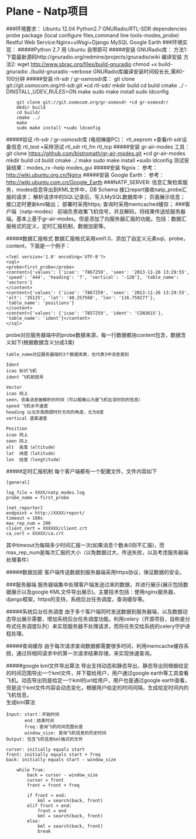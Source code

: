 Plane - Natp项目
===
###环境要求：
    Ubuntu 12.04
    Python2.7   GNURadio/RTL-SDR dependencies
    probe package (local configure files,command line tools-modes_probe)
    Restful Web Service:Nginx+uWsgi+Django
    MySQL
    Google Earth
###环境实现：
#####Python 2.7 用 Ubuntu 自带即可
#####安装 GNURadio库：
        方法1: 下载最新源码http://gnuradio.org/redmine/projects/gnuradio/wiki 
              编译安装
        方法2: wget http://www.sbrac.org/files/build-gnuradio
              chmod +x build-gnuradio
              ./build-gnuradio –verbose
        GNURadio库编译安装时间较⻓长,需80-100分钟
#####安装 rlt-sdr / gr-osmosdr库：
        git clone git://git.osmocom.org/rtl-sdr.git •cd rtl-sdr/
        mkdir build
        cd build
        cmake ../ -DINSTALL_UDEV_RULES=ON 
        make
        sudo make install
        sudo ldconfig
        
        git clone git://git.osmocom.org/gr-osmosdr •cd gr-osmosdr/
        mkdir build
        cd build/
        cmake ../
        make
        sudo make install •sudo ldconfig
#####验证 rlt-sdr / gr-osmosdr库 (电视棒接PC)：
        rtl_eeprom •查看rtl-sdr设备信息
        rtl_test •采样测试
        rtl_sdr 
        rtl_fm 
        rtl_tcp
#####安装 gr-air-modes 工具：
        git clone https://github.com/bistromath/gr-air-modes.git •cd gr-air-modes
        mkdir build
        cd build
        cmake ../
        make
        sudo make install •sudo ldconfig
        测试安装结果：modes_rx –help      modes_gui
#####安装 Ngnix：
        参考：http://wiki.ubuntu.org.cn/Nginx
#####安装 Google Earth：
        参考：http://wiki.ubuntu.com.cn/Google_Earth 
###NATP_SERVER:
    信息汇聚检索服务，modes信息导出到KML文件中，DB Schema
    接口report接收natp_probe汇报的请求；
    解析请求中的SQL记录后，写入MySQL数据库中；
    页面展示信息；
    接口定时更新kml输出；
    部署时采用https;
    查询时采用memcached缓存；
###客户端（natp-modes）
前端负责收集飞机信号，并且解码，将结果传送给服务器端。基本上基于gr-air-modes。但是添加了向服务器汇报的功能。包括：数据汇报格式的定义，定时汇报机制，数据加密等。

#####数据汇报格式
数据汇报格式采用xml1.0，添加了自定义元素sql，probe，content，下面是一个例子：

	<?xml version='1.0' encoding='UTF-8'?>
	<sql>
	<probe>first_probe</probe>
	<content>{'values': {'icao': '7867259', 'seen': '2013-11-26 13:29:55', 'speed': '444', 'heading': '7', 'vertical': '-128'}, 'table_name': 'vectors'}
	</content>
	<content>{'values': {'icao': '7867259', 'seen': '2013-11-26 13:29:55', 'alt': '35125', 'lat': '40.257568', 'lon': '116.759277'}, 'table_name': 'positions'}
	</content>
	<content>{'values': {'icao': '7857259', 'ident': 'CSN3615'}, 'table_name': 'ident'}</content>
	</sql>

probe对应服务器端中的probe数据来源，每一行数据都由content包含，数据含义如下(根据数据含义分成3类)

	table_name对应服务器端的3个数据库表，也代表3中消息类别
	
	Ident
	icao 标识飞机
	ident 飞机航班号
	
	Vector
	icao 同上
	seen，该条消息被解析的时间（可以粗略认为是飞机在该时刻的信息）
	speed 飞机水平速度
	heading 以北东南西顺时针方向的角度，北为0度
	vertical 竖直速度
	
	Position
	icao 同上
	seen 同上
	alt  高度（altitude）
	lat  纬度（latitude）
	lon  经度（longtitude）
	
#####定时汇报机制
每个客户端都有一个配置文件，文件内容如下

	[general]

	log_file = XXXX/natp_modes.log
	probe_name = first_probe

	[net_reporter]
	endpoint = http://XXXX/report/
	timeout = 180s
	max_rep_num = 200
	client_cert = XXXXXX/client.crt
	ca_cert = XXXXX/ca.crt
	
其中timeout为每隔多少时间汇报一次(如果消息个数未0则不汇报)，而max_rep_num是每次汇报的大小（以免数据过大，传送失败，以及考虑服务器端处理事件）

#####数据加密
客户端传送数据到服务器端采用https协议，保证数据的安全。

###服务器端
服务器端集中处理客户端发送过来的数据，并进行展示(展示包括数据展示以及google KML文件导出展示)。主要技术包括：使用nginx服务器，django框架，https的支持，系统后台任务调度，查询缓存等。

#####系统后台任务调度
由于多个客户端同时发送数据到服务器端，以及数据动态导出展示需要，增加系统后台任务调度功能。利用celery（开源项目，自称是分布式任务调度队列）来实现服务器不处理请求，而将任务交给系统的celery守护进程处理。

#####查询缓存
由于每次请求查询数据都需要很多时间，利用memcache缓存系统，通过将相同请求中的第一次请求结果存储，来实现快速查询。

#####google kml文件导出算法
导出支持动态和静态导出，静态导出则根据给定的时间范围导出一个kml文件，并下载给用户，用户通过google earth等工具查看飞机。动态导出则是给定一个kml的url给用户，用户也是通过google earth查看，但是这个kml文件内容会动态变化，根据用户给定的时间间隔，生成给定时间内的飞机信息。  
生成kml算法

	Input: start：开始时间
		   end：结束时间
		   freq：查询飞机时间范围长度
		   window_size: 查询飞机信息的历史时间
	Output: 包含飞机信息kml格式的文件
	
	cursor: initially equals start
	front: initially equals start + freq
	back: initially equals start - window_size
	
		while True:
			back = cursor - window_size
			cursor = front
			front = front + freq
			
			if front < end:
				kml = search(back, front)
			elif front > end:
				front = end
				kml = search(back, front)
			else:
				kml = search(back, front)
				break
				

    
    
    
